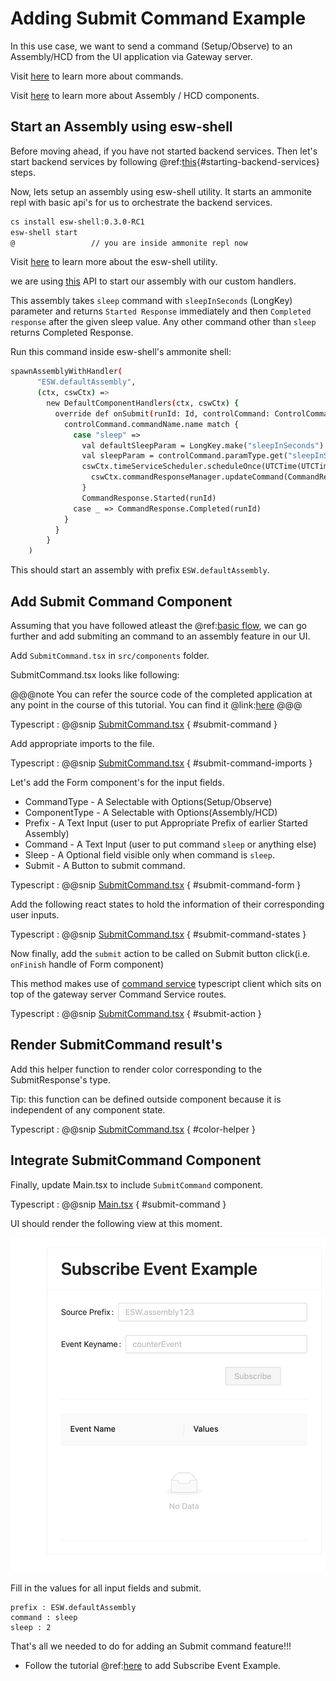 # Adding Submit Command Example

In this use case, we want to send a command (Setup/Observe) to an Assembly/HCD from the UI application via Gateway server.

Visit [here](https://tmtsoftware.github.io/csw/$csw-version$/params/commands.html) to learn more about commands.

Visit [here](https://tmtsoftware.github.io/csw/$csw-version$/commons/create-component.html) to learn more about Assembly / HCD components.

## Start an Assembly using esw-shell

Before moving ahead, if you have not started backend services. Then let's start backend services by following @ref:[this](./base-flow.md){#starting-backend-services} steps.

Now, lets setup an assembly using esw-shell utility. It starts an ammonite repl with basic api's for us to orchestrate the backend services.

```bash
cs install esw-shell:0.3.0-RC1
esw-shell start 
@                 // you are inside ammonite repl now
```

Visit [here](https://tmtsoftware.github.io/esw/$esw-version$/eswshell/esw-shell.html) to learn more about the esw-shell utility.

we are using [this](https://tmtsoftware.github.io/esw/$esw-version$/eswshell/esw-shell.html#using-custom-component-handlers) API to start our assembly with our custom handlers.

This assembly takes `sleep` command with `sleepInSeconds` (LongKey) parameter and returns `Started Response` immediately and then `Completed response` after the given sleep value.
Any other command other than `sleep` returns Completed Response.

Run this command inside esw-shell's ammonite shell:

```bash
spawnAssemblyWithHandler(
      "ESW.defaultAssembly",
      (ctx, cswCtx) =>
        new DefaultComponentHandlers(ctx, cswCtx) {
          override def onSubmit(runId: Id, controlCommand: ControlCommand): CommandResponse.SubmitResponse = {
            controlCommand.commandName.name match {
              case "sleep" =>
                val defaultSleepParam = LongKey.make("sleepInSeconds").set(5)
                val sleepParam = controlCommand.paramType.get("sleepInSeconds", LongKey).getOrElse(defaultSleepParam)
                cswCtx.timeServiceScheduler.scheduleOnce(UTCTime(UTCTime.now().value.plusSeconds(sleepParam.value(0)))) {
                  cswCtx.commandResponseManager.updateCommand(CommandResponse.Completed(runId))
                }
                CommandResponse.Started(runId)
              case _ => CommandResponse.Completed(runId)
            }
          }
        }
    )
```

This should start an assembly with prefix `ESW.defaultAssembly`.

## Add Submit Command Component

Assuming that you have followed atleast the @ref:[basic flow](./base-flow.md), we can go further and add submiting an command to an assembly feature in our UI.

Add `SubmitCommand.tsx` in `src/components` folder.

SubmitCommand.tsx looks like following:

@@@note
You can refer the source code of the completed application at any point in the course of this tutorial.
You can find it @link:[here](https:github.com/tmtsoftware/esw-gateway-ui-example)
@@@

Typescript
: @@snip [SubmitCommand.tsx](../../../../src/components/SubmitCommand.tsx) { #submit-command }

Add appropriate imports to the file.

Typescript
: @@snip [SubmitCommand.tsx](../../../../src/components/SubmitCommand.tsx) { #submit-command-imports }

Let's add the Form component's for the input fields.

* CommandType - A Selectable with Options(Setup/Observe)
* ComponentType - A Selectable with Options(Assembly/HCD)
* Prefix - A Text Input (user to put Appropriate Prefix of earlier Started Assembly)
* Command - A Text Input (user to put command `sleep` or anything else)
* Sleep - A Optional field visible only when command is `sleep`.
* Submit - A Button to submit command.

Typescript
: @@snip [SubmitCommand.tsx](../../../../src/components/SubmitCommand.tsx) { #submit-command-form }

Add the following react states to hold the information of their corresponding user inputs.

Typescript
: @@snip [SubmitCommand.tsx](../../../../src/components/SubmitCommand.tsx) { #submit-command-states }

Now finally, add the `submit` action to be called on Submit button click(i.e. `onFinish` handle of Form component)

This method makes use of [command service](https://tmtsoftware.github.io/esw-ts/services/command-service.html) typescript client which sits on top of the gateway server Command Service routes.

Typescript
: @@snip [SubmitCommand.tsx](../../../../src/components/SubmitCommand.tsx) { #submit-action }

## Render SubmitCommand result's

Add this helper function to render color corresponding to the SubmitResponse's type.

Tip: this function can be defined outside component because it is independent of any component state.

Typescript
: @@snip [SubmitCommand.tsx](../../../../src/components/SubmitCommand.tsx) { #color-helper }

## Integrate SubmitCommand Component

Finally, update Main.tsx to include `SubmitCommand` component.

Typescript
: @@snip [Main.tsx](../../../../src/components/Main.tsx) { #submit-command }

UI should render the following view at this moment.

![subscribe-event.png](subscribe-event.png)

Fill in the values for all input fields and submit.

```text
prefix : ESW.defaultAssembly
command : sleep
sleep : 2
```

That's all we needed to do for adding an Submit command feature!!!

* Follow the tutorial @ref:[here](./subscribe-event.md) to add Subscribe Event Example.
